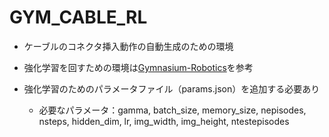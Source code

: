 # GYM_CABLE_RL

* ケーブルのコネクタ挿入動作の自動生成のための環境
* 強化学習を回すための環境は[Gymnasium-Robotics](https://github.com/Farama-Foundation/Gymnasium-Robotics)を参考

* 強化学習のためのパラメータファイル（params.json）を追加する必要あり
  * 必要なパラメータ：gamma, batch_size, memory_size, nepisodes, nsteps, hidden_dim, lr, img_width, img_height, ntestepisodes
